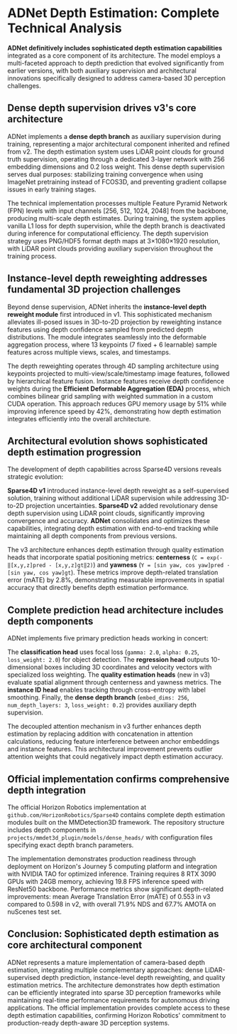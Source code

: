 # ADNet Depth Estimation: Complete Technical Analysis

**ADNet definitively includes sophisticated depth estimation capabilities** integrated as a core component of its architecture. The model employs a multi-faceted approach to depth prediction that evolved significantly from earlier versions, with both auxiliary supervision and architectural innovations specifically designed to address camera-based 3D perception challenges.

## Dense depth supervision drives v3's core architecture

ADNet implements a **dense depth branch** as auxiliary supervision during training, representing a major architectural component inherited and refined from v2. The depth estimation system uses LiDAR point clouds for ground truth supervision, operating through a dedicated 3-layer network with 256 embedding dimensions and 0.2 loss weight. This dense depth supervision serves dual purposes: stabilizing training convergence when using ImageNet pretraining instead of FCOS3D, and preventing gradient collapse issues in early training stages.

The technical implementation processes multiple Feature Pyramid Network (FPN) levels with input channels [256, 512, 1024, 2048] from the backbone, producing multi-scale depth estimates. During training, the system applies vanilla L1 loss for depth supervision, while the depth branch is deactivated during inference for computational efficiency. The depth supervision strategy uses PNG/HDF5 format depth maps at 3×1080×1920 resolution, with LiDAR point clouds providing auxiliary supervision throughout the training process.

## Instance-level depth reweighting addresses fundamental 3D projection challenges

Beyond dense supervision, ADNet inherits the **instance-level depth reweight module** first introduced in v1. This sophisticated mechanism alleviates ill-posed issues in 3D-to-2D projection by reweighting instance features using depth confidence sampled from predicted depth distributions. The module integrates seamlessly into the deformable aggregation process, where 13 keypoints (7 fixed + 6 learnable) sample features across multiple views, scales, and timestamps.

The depth reweighting operates through 4D sampling architecture using keypoints projected to multi-view/scale/timestamp image features, followed by hierarchical feature fusion. Instance features receive depth confidence weights during the **Efficient Deformable Aggregation (EDA)** process, which combines bilinear grid sampling with weighted summation in a custom CUDA operation. This approach reduces GPU memory usage by 51% while improving inference speed by 42%, demonstrating how depth estimation integrates efficiently into the overall architecture.

## Architectural evolution shows sophisticated depth estimation progression

The development of depth capabilities across Sparse4D versions reveals strategic evolution:

**Sparse4D v1** introduced instance-level depth reweight as a self-supervised solution, training without additional LiDAR supervision while addressing 3D-to-2D projection uncertainties. **Sparse4D v2** added revolutionary dense depth supervision using LiDAR point clouds, significantly improving convergence and accuracy. **ADNet** consolidates and optimizes these capabilities, integrating depth estimation with end-to-end tracking while maintaining all depth components from previous versions.

The v3 architecture enhances depth estimation through quality estimation heads that incorporate spatial positioning metrics: **centerness** (`C = exp(-‖[x,y,z]pred - [x,y,z]gt‖2)`) and **yawness** (`Y = [sin yaw, cos yaw]pred · [sin yaw, cos yaw]gt`). These metrics improve depth-related translation error (mATE) by 2.8%, demonstrating measurable improvements in spatial accuracy that directly benefits depth estimation performance.

## Complete prediction head architecture includes depth components

ADNet implements five primary prediction heads working in concert:

The **classification head** uses focal loss (`gamma: 2.0`, `alpha: 0.25`, `loss_weight: 2.0`) for object detection. The **regression head** outputs 10-dimensional boxes including 3D coordinates and velocity vectors with specialized loss weighting. The **quality estimation heads** (new in v3) evaluate spatial alignment through centerness and yawness metrics. The **instance ID head** enables tracking through cross-entropy with label smoothing. Finally, the **dense depth branch** (`embed_dims: 256`, `num_depth_layers: 3`, `loss_weight: 0.2`) provides auxiliary depth supervision.

The decoupled attention mechanism in v3 further enhances depth estimation by replacing addition with concatenation in attention calculations, reducing feature interference between anchor embeddings and instance features. This architectural improvement prevents outlier attention weights that could negatively impact depth estimation accuracy.

## Official implementation confirms comprehensive depth integration

The official Horizon Robotics implementation at `github.com/HorizonRobotics/Sparse4D` contains complete depth estimation modules built on the MMDetection3D framework. The repository structure includes depth components in `projects/mmdet3d_plugin/models/dense_heads/` with configuration files specifying exact depth branch parameters.

The implementation demonstrates production readiness through deployment on Horizon's Journey 5 computing platform and integration with NVIDIA TAO for optimized inference. Training requires 8 RTX 3090 GPUs with 24GB memory, achieving 19.8 FPS inference speed with ResNet50 backbone. Performance metrics show significant depth-related improvements: mean Average Translation Error (mATE) of 0.553 in v3 compared to 0.598 in v2, with overall 71.9% NDS and 67.7% AMOTA on nuScenes test set.

## Conclusion: Sophisticated depth estimation as core architectural component

ADNet represents a mature implementation of camera-based depth estimation, integrating multiple complementary approaches: dense LiDAR-supervised depth prediction, instance-level depth reweighting, and quality estimation metrics. The architecture demonstrates how depth estimation can be efficiently integrated into sparse 3D perception frameworks while maintaining real-time performance requirements for autonomous driving applications. The official implementation provides complete access to these depth estimation capabilities, confirming Horizon Robotics' commitment to production-ready depth-aware 3D perception systems.
